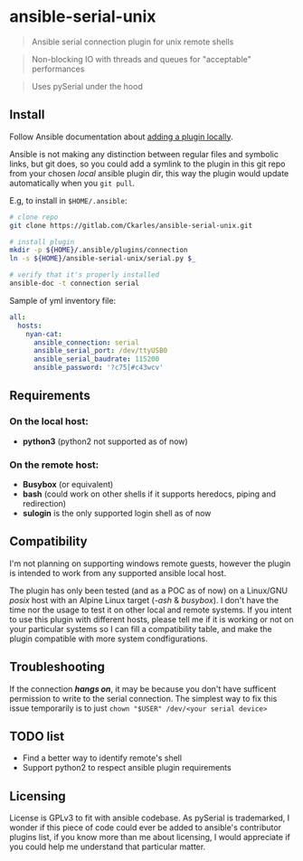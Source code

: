 # ansible-serial-unix

> Ansible serial connection plugin for unix remote shells

> Non-blocking IO with threads and queues for "acceptable" performances

> Uses pySerial under the hood

## Install
Follow Ansible documentation about [adding a plugin locally](https://docs.ansible.com/ansible/latest/dev_guide/developing_locally.html#adding-a-plugin-locally).

Ansible is not making any distinction between regular files and symbolic links, but git does, so you could add a symlink to the plugin in this git repo from your chosen *local* ansible plugin dir, this way the plugin would update automatically when you `git pull`.

E.g, to install in `$HOME/.ansible`:
```bash
# clone repo
git clone https://gitlab.com/Ckarles/ansible-serial-unix.git

# install plugin
mkdir -p ${HOME}/.ansible/plugins/connection
ln -s ${HOME}/ansible-serial-unix/serial.py $_

# verify that it's properly installed
ansible-doc -t connection serial
```

Sample of yml inventory file:
```yaml
all:
  hosts:
    nyan-cat:
      ansible_connection: serial
      ansible_serial_port: /dev/ttyUSB0
      ansible_serial_baudrate: 115200
      ansible_password: '?c75[#c43wcv'
```

## Requirements
### On the local host:
- **python3** (python2 not supported as of now)

### On the remote host:
- **Busybox** (or equivalent)
- **bash** (could work on other shells if it supports heredocs, piping and redirection)
- **sulogin** is the only supported login shell as of now

## Compatibility
I'm not planning on supporting windows remote guests, however the plugin is intended to work from any supported ansible local host.

The plugin has only been tested (and as a POC as of now) on a Linux/GNU *posix* host with an Alpine Linux target (*-ash* & *busybox*). I don't have the time nor the usage to test it on other local and remote systems.
If you intent to use this plugin with different hosts, please tell me if it is working or not on your particular systems so I can fill a compatibility table, and make the plugin compatible with more system condfigurations.

## Troubleshooting
If the connection ***hangs on***, it may be because you don't have sufficent permission to write to the serial connection. The simplest way to fix this issue temporarily is to just `chown "$USER" /dev/<your serial device>`

## TODO list
- Find a better way to identify remote's shell
- Support python2 to respect ansible plugin requirements

## Licensing
License is GPLv3 to fit with ansible codebase.
As pySerial is trademarked, I wonder if this piece of code could ever be added to ansible's contributor plugins list, if you know more than me about licensing, I would appreciate if you could help me understand that particular matter.
